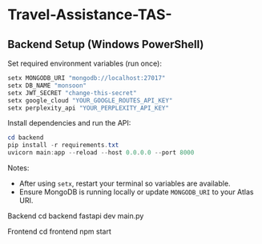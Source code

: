 # Travel-Assistance-TAS-

## Backend Setup (Windows PowerShell)

Set required environment variables (run once):

```powershell
setx MONGODB_URI "mongodb://localhost:27017"
setx DB_NAME "monsoon"
setx JWT_SECRET "change-this-secret"
setx google_cloud "YOUR_GOOGLE_ROUTES_API_KEY"
setx perplexity_api "YOUR_PERPLEXITY_API_KEY"
```

Install dependencies and run the API:

```powershell
cd backend
pip install -r requirements.txt
uvicorn main:app --reload --host 0.0.0.0 --port 8000
```

Notes:
- After using `setx`, restart your terminal so variables are available.
- Ensure MongoDB is running locally or update `MONGODB_URI` to your Atlas URI.

Backend
cd backend
fastapi dev main.py

Frontend
cd frontend
npm start